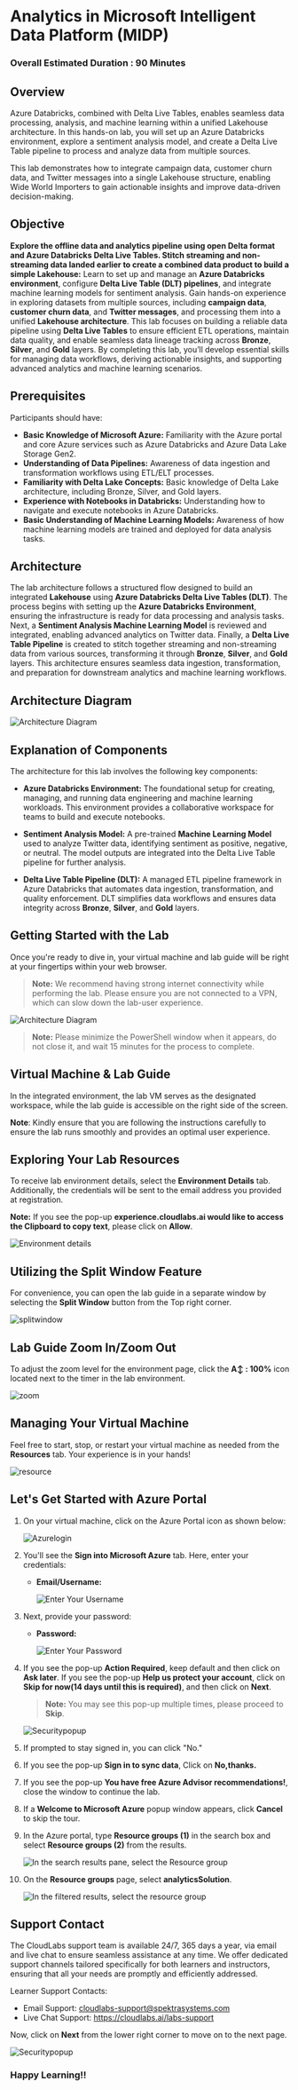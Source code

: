 # Analytics in Microsoft Intelligent Data Platform (MIDP)

### Overall Estimated Duration : **90 Minutes**

## Overview
 
Azure Databricks, combined with Delta Live Tables, enables seamless data processing, analysis, and machine learning within a unified Lakehouse architecture. In this hands-on lab, you will set up an Azure Databricks environment, explore a sentiment analysis model, and create a Delta Live Table pipeline to process and analyze data from multiple sources.  

This lab demonstrates how to integrate campaign data, customer churn data, and Twitter messages into a single Lakehouse structure, enabling Wide World Importers to gain actionable insights and improve data-driven decision-making.

## Objective

**Explore the offline data and analytics pipeline using open Delta format and Azure Databricks Delta Live Tables. Stitch streaming and non-streaming data landed earlier to create a combined data product to build a simple Lakehouse:** Learn to set up and manage an **Azure Databricks environment**, configure **Delta Live Table (DLT) pipelines**, and integrate machine learning models for sentiment analysis. Gain hands-on experience in exploring datasets from multiple sources, including **campaign data**, **customer churn data**, and **Twitter messages**, and processing them into a unified **Lakehouse architecture**. This lab focuses on building a reliable data pipeline using **Delta Live Tables** to ensure efficient ETL operations, maintain data quality, and enable seamless data lineage tracking across **Bronze**, **Silver**, and **Gold** layers. By completing this lab, you’ll develop essential skills for managing data workflows, deriving actionable insights, and supporting advanced analytics and machine learning scenarios.

## Prerequisites

Participants should have:  

- **Basic Knowledge of Microsoft Azure:** Familiarity with the Azure portal and core Azure services such as Azure Databricks and Azure Data Lake Storage Gen2.  
- **Understanding of Data Pipelines:** Awareness of data ingestion and transformation workflows using ETL/ELT processes.  
- **Familiarity with Delta Lake Concepts:** Basic knowledge of Delta Lake architecture, including Bronze, Silver, and Gold layers.  
- **Experience with Notebooks in Databricks:** Understanding how to navigate and execute notebooks in Azure Databricks.  
- **Basic Understanding of Machine Learning Models:** Awareness of how machine learning models are trained and deployed for data analysis tasks. 

## Architecture  

The lab architecture follows a structured flow designed to build an integrated **Lakehouse** using **Azure Databricks Delta Live Tables (DLT)**. The process begins with setting up the **Azure Databricks Environment**, ensuring the infrastructure is ready for data processing and analysis tasks. Next, a **Sentiment Analysis Machine Learning Model** is reviewed and integrated, enabling advanced analytics on Twitter data. Finally, a **Delta Live Table Pipeline** is created to stitch together streaming and non-streaming data from various sources, transforming it through **Bronze**, **Silver**, and **Gold** layers. This architecture ensures seamless data ingestion, transformation, and preparation for downstream analytics and machine learning workflows.  

## Architecture Diagram

![Architecture Diagram](../media/lab02-midp.png)  

## Explanation of Components  

The architecture for this lab involves the following key components:  

- **Azure Databricks Environment:** The foundational setup for creating, managing, and running data engineering and machine learning workloads. This environment provides a collaborative workspace for teams to build and execute notebooks.  

- **Sentiment Analysis Model:** A pre-trained **Machine Learning Model** used to analyze Twitter data, identifying sentiment as positive, negative, or neutral. The model outputs are integrated into the Delta Live Table pipeline for further analysis.  

- **Delta Live Table Pipeline (DLT):** A managed ETL pipeline framework in Azure Databricks that automates data ingestion, transformation, and quality enforcement. DLT simplifies data workflows and ensures data integrity across **Bronze**, **Silver**, and **Gold** layers.  

## Getting Started with the Lab 

Once you're ready to dive in, your virtual machine and lab guide will be right at your fingertips within your web browser. 

> **Note:** We recommend having strong internet connectivity while performing the lab. Please ensure you are not connected to a VPN, which can slow down the lab-user experience.

![Architecture Diagram](../media/labstartpage2.png)

>**Note:** Please minimize the PowerShell window when it appears, do not close it, and wait 15 minutes for the process to complete.
## Virtual Machine & Lab Guide

In the integrated environment, the lab VM serves as the designated workspace, while the lab guide is accessible on the right side of the screen.

**Note**: Kindly ensure that you are following the instructions carefully to ensure the lab runs smoothly and provides an optimal user experience.

## Exploring Your Lab Resources

To receive lab environment details, select the **Environment Details** tab. Additionally, the credentials will be sent to the email address you provided at registration.

   **Note:** If you see the pop-up **experience.cloudlabs.ai would like to access the Clipboard to copy text**, please click on **Allow**.

![Environment details](../media/labenvdet.png)
   
## Utilizing the Split Window Feature
 
For convenience, you can open the lab guide in a separate window by selecting the **Split Window** button from the Top right corner.
 
![splitwindow](../media/spl.png) 

## Lab Guide Zoom In/Zoom Out
 
To adjust the zoom level for the environment page, click the **A↕ : 100%** icon located next to the timer in the lab environment. 

![zoom](../media/zoom.png)  

## Managing Your Virtual Machine

Feel free to start, stop, or restart your virtual machine as needed from the **Resources** tab. Your experience is in your hands!

![resource](../media/res.png)  
  
## Let's Get Started with Azure Portal

1. On your virtual machine, click on the Azure Portal icon as shown below:

   ![Azurelogin](../media/labstartap.png)
   
1. You'll see the **Sign into Microsoft Azure** tab. Here, enter your credentials:
 
   - **Email/Username:** <inject key="AzureAdUserEmail"></inject>
 
       ![Enter Your Username](../media/click%20on%20next.png)
 
1. Next, provide your password:
 
   - **Password:** <inject key="AzureAdUserPassword"></inject>
 
       ![Enter Your Password](../media/06.png)

1. If you see the pop-up **Action Required**, keep default and then click on **Ask later**. If you see the pop-up **Help us protect your account**, click on **Skip for now(14 days until this is required)**, and then click on **Next**.

   >**Note:** You may see this pop-up multiple times, please proceed to **Skip**.

   ![Securitypopup](../media/ask-later-01.png)
 
1. If prompted to stay signed in, you can click "No."

1. If you see the pop-up **Sign in to sync data**, Click on **No,thanks.** 

1. If you see the pop-up **You have free Azure Advisor recommendations!**, close the window to continue the lab.

1. If a **Welcome to Microsoft Azure** popup window appears, click **Cancel** to skip the tour.

1. In the Azure portal, type **Resource groups (1)** in the search box and select **Resource groups (2)** from the results.

    ![In the search results pane, select the Resource group](../media/image1107.png)

13. On the **Resource groups** page, select **analyticsSolution**.

    ![In the filtered results, select the resource group](../media/image1109.png)

## Support Contact
 
The CloudLabs support team is available 24/7, 365 days a year, via email and live chat to ensure seamless assistance at any time. We offer dedicated support channels tailored specifically for both learners and instructors, ensuring that all your needs are promptly and efficiently addressed.

Learner Support Contacts:
- Email Support: cloudlabs-support@spektrasystems.com
- Live Chat Support: https://cloudlabs.ai/labs-support

Now, click on **Next** from the lower right corner to move on to the next page. 

![Securitypopup](../media/next.png)

### Happy Learning!!
